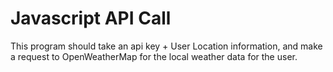 # Javascript API Call
This program should take an api key + User Location information, and make a request to OpenWeatherMap for the local weather data for the user.
